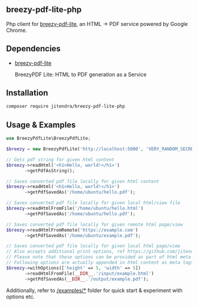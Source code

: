 ## breezy-pdf-lite-php

Php client for [breezy-pdf-lite](https://breezypdf.com), an HTML -> PDF service powered by Google Chrome.

## Dependencies

- [breezy-pdf-lite](https://github.com/danielwestendorf/breezy-pdf-lite)

  BreezyPDF Lite: HTML to PDF generation as a Service

## Installation

```sh
composer require jitendra/breezy-pdf-lite-php
```

## Usage & Examples

```php
use BreezyPdfLite\BreezyPdfLite;

$breezy = new BreezyPdfLite('http://localhost:5000', 'VERY_RANDOM_SECRET');

// Gets pdf string for given html content
$breezy->readHtml('<h1>Hello, world!</h1>')
       ->getPdfAsString();

// Saves converted pdf file locally for given html content
$breezy->readHtml('<h1>Hello, world!</h1>')
       ->getPdfSavedAs('/home/ubuntu/hello.pdf');

// Saves converted pdf file locally for given local html/view file
$breezy->readHtmlFromFile('/home/ubuntu/hello.html')
       ->getPdfSavedAs('/home/ubuntu/hello.pdf');

// Saves converted pdf file locally for given remote html page/view
$breezy->readHtmlFromRemote('https://example.com')
       ->getPdfSavedAs('/home/ubuntu/example.pdf');

// Saves converted pdf file locally for given local html page/view
// Also accepts additional print options, ref https://github.com/jitendra-1217/breezy-pdf-lite-php/blob/master/src/Options.php for all available options
// Please note that these options can be provided as part of html meta tags from the html page/view itself (as in /example/2.php file)
// Following options are actually appended in html content as meta tags
$breezy->withOptions(['height' => 5, 'width' => 5])
       ->readHtmlFromFile(__DIR__.'/input/example.html')
       ->getPdfSavedAs(__DIR__.'/output/example.pdf');

```

Additionally, refer to [/examples/*](https://github.com/jitendra-1217/breezy-pdf-lite-php/tree/master/examples) folder for quick start & experiment with options etc.
